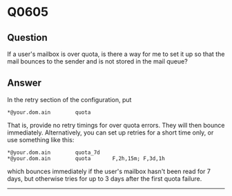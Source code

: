 Q0605
=====

Question
--------

If a user's mailbox is over quota, is there a way for me to set it up so
that the mail bounces to the sender and is not stored in the mail queue?

Answer
------

In the retry section of the configuration, put

    *@your.dom.ain        quota

That is, provide no retry timings for over quota errors. They will then
bounce immediately. Alternatively, you can set up retries for a short
time only, or use something like this:

    *@your.dom.ain        quota_7d
    *@your.dom.ain        quota       F,2h,15m; F,3d,1h

which bounces immediately if the user's mailbox hasn't been read for 7
days, but otherwise tries for up to 3 days after the first quota
failure.

* * * * *
